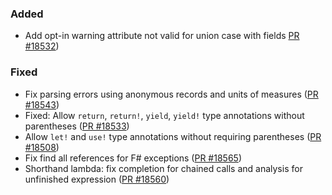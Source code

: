 ### Added
* Add opt-in warning attribute not valid for union case with fields [PR #18532](https://github.com/dotnet/fsharp/pull/18532))

### Fixed

* Fix parsing errors using anonymous records and units of measures ([PR #18543](https://github.com/dotnet/fsharp/pull/18543))
* Fixed: Allow `return`, `return!`, `yield`, `yield!` type annotations without parentheses ([PR #18533](https://github.com/dotnet/fsharp/pull/18533))
* Allow `let!` and `use!` type annotations without requiring parentheses ([PR #18508](https://github.com/dotnet/fsharp/pull/18508))
* Fix find all references for F# exceptions ([PR #18565](https://github.com/dotnet/fsharp/pull/18565))
* Shorthand lambda: fix completion for chained calls and analysis for unfinished expression ([PR #18560](https://github.com/dotnet/fsharp/pull/18560))
